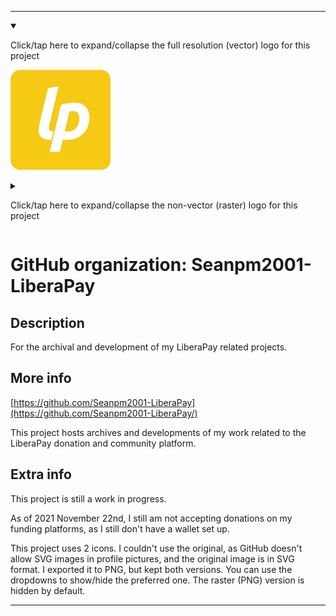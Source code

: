 
***

<details open><summary><p>Click/tap here to expand/collapse the full resolution (vector) logo for this project</p></summary>

![Liberapay_logo_v2_white-on-yellow.svg failed to load. The file may be missing or corrupt. Check the file path for errors first.](/AdditionalInfo/2/Seanpm2001-LiberaPay/Liberapay_logo_v2_white-on-yellow.svg)

</details>

<details><summary><p>Click/tap here to expand/collapse the non-vector (raster) logo for this project</p></summary>

![512px-Liberapay_logo_v2_white-on-yellow.png failed to load. The file may be missing or corrupt. Check the file path for errors first.](/AdditionalInfo/2/Seanpm2001-LiberaPay/512px-Liberapay_logo_v2_white-on-yellow.png)

</details>

# GitHub organization: Seanpm2001-LiberaPay

## Description

For the archival and development of my LiberaPay related projects.

## More info

[https://github.com/Seanpm2001-LiberaPay](https://github.com/Seanpm2001-LiberaPay/)

This project hosts archives and developments of my work related to the LiberaPay donation and community platform.

## Extra info

This project is still a work in progress.

As of 2021 November 22nd, I still am not accepting donations on my funding platforms, as I still don't have a wallet set up.

This project uses 2 icons. I couldn't use the original, as GitHub doesn't allow SVG images in profile pictures, and the original image is in SVG format. I exported it to PNG, but kept both versions. You can use the dropdowns to show/hide the preferred one. The raster (PNG) version is hidden by default.

***
